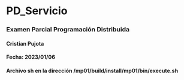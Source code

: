 # PD_Servicio

### Examen Parcial Programación Distribuida

#### Cristian Pujota
#### Fecha: 2023/01/06

#### Archivo sh en la dirección /mp01/build/install/mp01/bin/execute.sh
